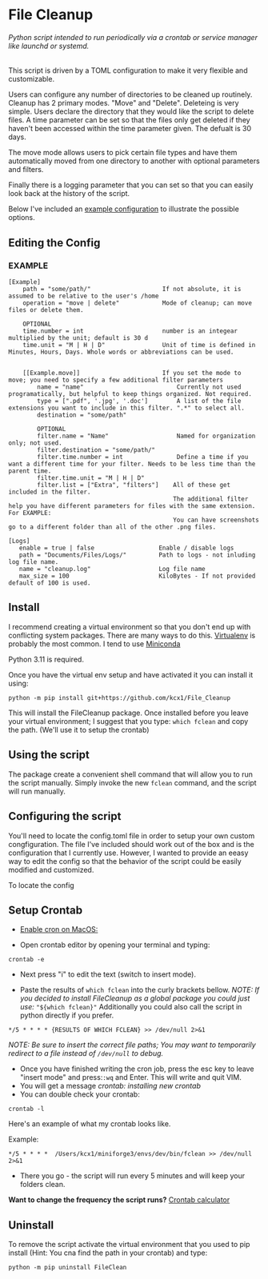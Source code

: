 # File Cleanup

###### Python script intended to run periodically via a crontab or service manager like launchd or systemd.

This script is driven by a TOML configuration to make it very flexible and customizable.

Users can configure any number of directories to be cleaned up routinely. Cleanup has 2 primary modes. "Move" and "Delete".
Deleteing is very simple. Users declare the directory that they would like the script to delete files. A time parameter can be set
so that the files only get deleted if they haven't been accessed within the time parameter given. The defualt is 30 days.

The move mode allows users to pick certain file types and have them automatically moved from one directory to another with optional
parameters and filters.

Finally there is a logging parameter that you can set so that you can easily look back at the history of the script.

Below I've included an [example configuration](#example) to illustrate the possible options.


## Editing the Config


### EXAMPLE

```
[Example]
    path = "some/path/"                    If not absolute, it is assumed to be relative to the user's /home
    operation = "move | delete"            Mode of cleanup; can move files or delete them.

    OPTIONAL
    time.number = int                      number is an integear multiplied by the unit; default is 30 d
    time.unit = "M | H | D"                Unit of time is defined in Minutes, Hours, Days. Whole words or abbreviations can be used.


    [[Example.move]]                       If you set the mode to move; you need to specify a few additional filter parameters
        name = "name"                          Currently not used programatically, but helpful to keep things organized. Not required.
        type = [".pdf", '.jpg', '.doc']        A list of the file extensions you want to include in this filter. ".*" to select all.
        destination = "some/path"

        OPTIONAL
        filter.name = "Name"                   Named for organization only; not used.
        filter.destination = "some/path/"
        filter.time.number = int               Define a time if you want a different time for your filter. Needs to be less time than the parent time.
        filter.time.unit = "M | H | D"
        filter.list = ["Extra", "filters"]    All of these get included in the filter.
                                              The additional filter help you have different parameters for files with the same extension. For EXAMPLE:
                                              You can have screenshots go to a different folder than all of the other .png files.

[Logs]
   enable = true | false                  Enable / disable logs
   path = "Documents/Files/Logs/"         Path to logs - not inluding log file name.
   name = "cleanup.log"                   Log file name
   max_size = 100                         KiloBytes - If not provided default of 100 is used.
   ```

## Install

I recommend creating a virtual environment so that you don't end up with conflicting system packages. There are many ways to do this.
[Virtualenv](https://virtualenv.pypa.io/en/latest/) is probably the most common. I tend to use [Miniconda](https://docs.conda.io/en/latest/miniconda.html)

Python 3.11 is required.

Once you have the virtual env setup and have activated it you can install it using:

```
python -m pip install git+https://github.com/kcx1/File_Cleanup
```
This will install the FileCleanup package. Once installed before you leave your virtual environment; I suggest that you type: ```which fclean``` and copy the path. (We'll use it to setup the crontab)

## Using the script

The package create a convenient shell command that will allow you to run the script manually. Simply invoke the new ```fclean``` command, and the script will run manually.

## Configuring the script

You'll need to locate the config.toml file in order to setup your own custom congfiguration. The file I've included should work out of the box and is the configuration that I currently use.
However, I wanted to provide an eeasy way to edit the config so that the behavior of the script could be easily modified and customized.

To locate the config 

## Setup Crontab

* [Enable cron on MacOS:](https://osxdaily.com/2020/04/27/fix-cron-permissions-macos-full-disk-access/)

* Open crontab editor by opening your terminal and typing:

```
crontab -e
```

* Next press "i" to edit the text (switch to insert mode).

* Paste the results of ```which fclean``` into the curly brackets bellow. _NOTE: If you decided to install FileCleanup as a global package you could just use:_ ```"${which fclean}"``` Additionally you could also call the script in python directly if you prefer.

~~~
*/5 * * * * {RESULTS OF WHICH FCLEAN} >> /dev/null 2>&1
~~~

_NOTE: Be sure to insert the correct file paths; You may want to temporarily redirect to a file instead of `/dev/null` to debug._

* Once you have finished writing the cron job, press the esc key to leave "insert mode" and press:```:wq```  and Enter. This will write and quit VIM.
* You will get a message _crontab: installing new crontab_
* You can double check your crontab:
```
crontab -l
```

Here's an example of what my crontab looks like.

Example:

~~~
*/5 * * * *  /Users/kcx1/miniforge3/envs/dev/bin/fclean >> /dev/null 2>&1
~~~

* There you go - the script will run every 5 minutes and will keep your folders clean. 

__Want to change the frequency the script runs?__ [Crontab calculator](https://crontab.guru/)

## Uninstall

To remove the script activate the virtual environment that you used to pip install (Hint: You cna find the path in your crontab) and type:

```
python -m pip uninstall FileClean
```